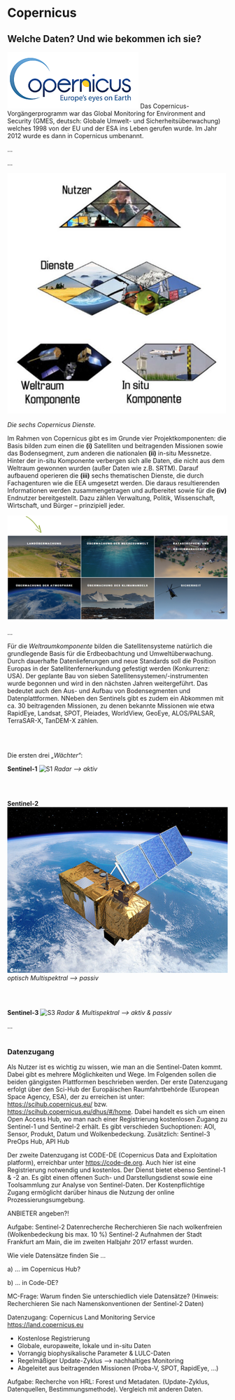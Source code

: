# Copernicus

## Welche Daten? Und wie bekommen ich sie?

![CopernicusLogo](/pages/09.Geovisualisierung/Copernicus2.png)
Das Copernicus-Vorgängerprogramm war das Global Monitoring for Environment and Security (GMES, deutsch: Globale Umwelt- und Sicherheitsüberwachung) welches 1998 von der EU und der ESA ins Leben gerufen wurde. Im Jahr 2012 wurde es dann in Copernicus umbenannt. 

...

...

![CopernicusKomponenten](/pages/09.Geovisualisierung/Copernicus_Komponenten.png)

*Die sechs Copernicus Dienste.*

Im Rahmen von Copernicus gibt es im Grunde vier Projektkomponenten: die Basis bilden zum einen die __(i)__ Satelliten und beitragenden Missionen sowie das Bodensegment, zum anderen die nationalen **(ii)** in-situ Messnetze. Hinter der in-situ Komponente verbergen sich alle Daten, die nicht aus dem Weltraum gewonnen wurden (außer Daten wie z.B. SRTM). Darauf aufbauend operieren die __(iii)__ sechs thematischen Dienste, die durch Fachagenturen wie die EEA umgesetzt werden. Die daraus resultierenden Informationen werden zusammengetragen und aufbereitet sowie für die __(iv)__ Endnutzer bereitgestellt. Dazu zählen Verwaltung, Politik, Wissenschaft, Wirtschaft, und Bürger – prinzipiell jeder.

![CopernicusDienste](/pages/09.Geovisualisierung/Copernicus_Dienste_1.png)


...

Für die *Weltraumkomponente* bilden die Satellitensysteme natürlich die grundlegende Basis für die Erdbeobachtung und Umweltüberwachung. Durch dauerhafte Datenlieferungen und neue Standards soll die Position Europas in der Satellitenfernerkundung gefestigt werden (Konkurrenz: USA). Der geplante Bau von sieben Satellitensystemen/-instrumenten wurde begonnen und wird in den nächsten Jahren weitergeführt. Das bedeutet auch den Aus- und Aufbau von Bodensegmenten und Datenplattformen. NNeben den Sentinels gibt es zudem ein Abkommen mit ca. 30 beitragenden Missionen, zu denen bekannte Missionen wie etwa RapidEye, Landsat, SPOT, Pleiades, WorldView, GeoEye, ALOS/PALSAR, TerraSAR-X, TanDEM-X zählen.

<br><br>

Die ersten drei *„Wächter“*:

__Sentinel-1__ 
![S1](/pages/09.Geovisualisierung/Sentinel-1.png)
*Radar --> aktiv*
 
 <br><br>
 
__Sentinel-2__ 
![S2](/pages/09.Geovisualisierung/Sentinel-2.jpg)
*optisch Multispektral --> passiv*
 
<br><br>  

__Sentinel-3__ 
![S3](/pages/09.Geovisualisierung/Sentinel-3.png)
*Radar & Multispektral --> aktiv & passiv*


...
<br><br>

### Datenzugang

Als Nutzer ist es wichtig zu wissen, wie man an die Sentinel-Daten kommt. Dabei gibt es mehrere Möglichkeiten und Wege. Im Folgenden sollen die beiden gängigsten Plattformen beschrieben werden.
Der erste Datenzugang erfolgt über den Sci-Hub der Europäischen Raumfahrtbehörde (European Space Agency, ESA), der zu erreichen ist unter: https://scihub.copernicus.eu/ bzw. https://scihub.copernicus.eu/dhus/#/home. Dabei handelt es sich um einen Open Access Hub, wo man nach einer Registrierung kostenlosen Zugang zu Sentinel-1 und Sentinel-2 erhält. Es gibt verschieden Suchoptionen: AOI, Sensor, Produkt, Datum und Wolkenbedeckung. 
Zusätzlich: Sentinel-3 PreOps Hub, API Hub

Der zweite Datenzugang ist CODE-DE (Copernicus Data and Exploitation platform), erreichbar unter https://code-de.org. Auch hier ist eine Registrierung notwendig und kostenlos. Der Dienst bietet ebenso Sentinel-1 & -2 an. Es gibt einen offenen Such- und Darstellungsdienst sowie eine Toolsammlung zur Analyse von Sentinel-Daten. Der Kostenpflichtige Zugang ermöglicht darüber hinaus die Nutzung der online Prozessierungsumgebung.

ANBIETER angeben?!

Aufgabe: Sentinel-2 Datenrecherche
Recherchieren Sie nach wolkenfreien (Wolkenbedeckung bis max. 10 %) Sentinel-2 Aufnahmen der Stadt Frankfurt am Main, die im zweiten Halbjahr 2017 erfasst wurden. 

Wie viele Datensätze finden Sie …

a)	… im Copernicus Hub?

b)	… in Code-DE? 

MC-Frage: Warum finden Sie unterschiedlich viele Datensätze? (Hinweis: Recherchieren Sie nach Namenskonventionen der Sentinel-2 Daten)

Datenzugang: Copernicus Land Monitoring Service 
https://land.copernicus.eu 
-	Kostenlose Registrierung
-	Globale, europaweite, lokale und in-situ Daten 
-	Vorrangig biophysikalische Parameter & LULC-Daten 
-	Regelmäßiger Update-Zyklus --> nachhaltiges Monitoring
-	Abgeleitet aus beitragenden Missionen  (Proba-V, SPOT, RapidEye, …)

Aufgabe: Recherche von HRL: Forest und Metadaten. (Update-Zyklus, Datenquellen, Bestimmungsmethode). Vergleich mit anderen Daten.



